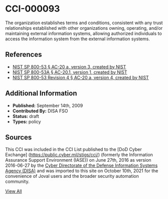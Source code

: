 # CCI-000093

The organization establishes terms and conditions, consistent with any trust relationships established with other organizations owning, operating, and/or maintaining external information systems, allowing authorized individuals to access the information system from the external information systems.

## References ##

* [NIST SP 800-53 § AC-20 a, version 3, created by NIST](http://csrc.nist.gov/publications/PubsSPs.html)
* [NIST SP 800-53A § AC-20.1, version 1, created by NIST](http://csrc.nist.gov/publications/PubsSPs.html)
* [NIST SP 800-53 Revision 4 § AC-20 a, version 4, created by NIST](http://csrc.nist.gov/publications/PubsSPs.html)


## Additional Information ##

* **Published:** September 14th, 2009
* **Contributed By:** DISA FSO
* **Status:** draft
* **Types:** policy

## Sources ##

This CCI was included in the CCI List published to the [DoD Cyber Exchange]
(https://public.cyber.mil/stigs/cci/) (formerly the Information Assurance Support Environment
(IASE)) on June 27th, 2016 as version 2016-06-27 by the [Cyber Directorate of the Defense 
Information Systems Agency (DISA)](https://public.cyber.mil/about-cyber/) and was imported to 
this site on October 10th, 2021 for the convenience of Joval users and the broader security automation community.

[View All](../README.md)
